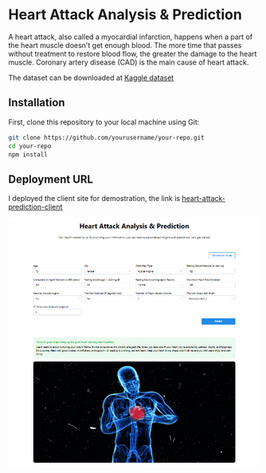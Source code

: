# Heart Attack Analysis & Prediction

A heart attack, also called a myocardial infarction, happens when a part of the heart muscle doesn't get enough blood.
The more time that passes without treatment to restore blood flow, the greater the damage to the heart muscle.
Coronary artery disease (CAD) is the main cause of heart attack.

The dataset can be downloaded at [Kaggle dataset](https://www.kaggle.com/code/tbay97/heart-attack-analysis-prediction)

## Installation

First, clone this repository to your local machine using Git:

```bash
git clone https://github.com/yourusername/your-repo.git
cd your-repo
npm install
```

## Deployment URL

I deployed the client site for demostration, the link is [heart-attack-prediction-client](https://heart-attack-prediction-client.vercel.app/)

![Website Preview](website-preview.png)
